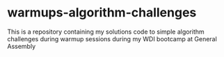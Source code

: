 # warmups-algorithm-challenges
This is a repository containing my solutions code to simple algorithm challenges during warmup sessions during my WDI bootcamp at General Assembly
